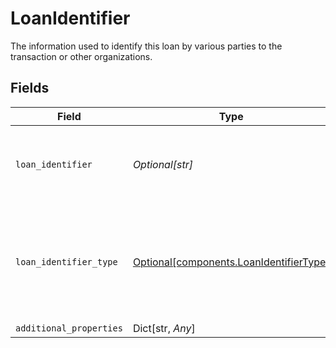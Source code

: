 # LoanIdentifier

The information used to identify this loan by various parties to the transaction or other organizations.


## Fields

| Field                                                                                    | Type                                                                                     | Required                                                                                 | Description                                                                              |
| ---------------------------------------------------------------------------------------- | ---------------------------------------------------------------------------------------- | ---------------------------------------------------------------------------------------- | ---------------------------------------------------------------------------------------- |
| `loan_identifier`                                                                        | *Optional[str]*                                                                          | :heavy_check_mark:                                                                       | The value of the identifier for the specified type.                                      |
| `loan_identifier_type`                                                                   | [Optional[components.LoanIdentifierType]](../../models/components/loanidentifiertype.md) | :heavy_check_mark:                                                                       | A value from a MISMO prescribed list that specifies the type of loan identifier.         |
| `additional_properties`                                                                  | Dict[str, *Any*]                                                                         | :heavy_minus_sign:                                                                       | N/A                                                                                      |